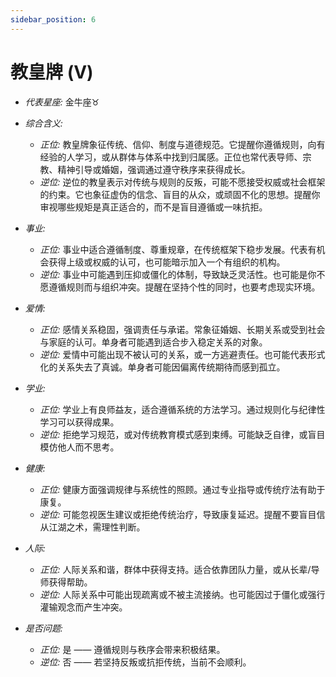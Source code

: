 ```yaml
---
sidebar_position: 6
---
```


# 教皇牌 (V)

- *代表星座:* 金牛座♉️
- *综合含义:* 
  - *正位:* 教皇牌象征传统、信仰、制度与道德规范。它提醒你遵循规则，向有经验的人学习，或从群体与体系中找到归属感。正位也常代表导师、宗教、精神引导或婚姻，强调通过遵守秩序来获得成长。
  - *逆位:* 逆位的教皇表示对传统与规则的反叛，可能不愿接受权威或社会框架的约束。它也象征虚伪的信念、盲目的从众，或顽固不化的思想。提醒你审视哪些规矩是真正适合的，而不是盲目遵循或一味抗拒。
- *事业:* 
  - *正位:* 事业中适合遵循制度、尊重规章，在传统框架下稳步发展。代表有机会获得上级或权威的认可，也可能暗示加入一个有组织的机构。
  - *逆位:* 事业中可能遇到压抑或僵化的体制，导致缺乏灵活性。也可能是你不愿遵循规则而与组织冲突。提醒在坚持个性的同时，也要考虑现实环境。
- *爱情:* 
  - *正位:* 感情关系稳固，强调责任与承诺。常象征婚姻、长期关系或受到社会与家庭的认可。单身者可能遇到适合步入稳定关系的对象。
  - *逆位:* 爱情中可能出现不被认可的关系，或一方逃避责任。也可能代表形式化的关系失去了真诚。单身者可能因偏离传统期待而感到孤立。
- *学业:* 
  - *正位:* 学业上有良师益友，适合遵循系统的方法学习。通过规则化与纪律性学习可以获得成果。
  - *逆位:* 拒绝学习规范，或对传统教育模式感到束缚。可能缺乏自律，或盲目模仿他人而不思考。
- *健康:* 
  - *正位:* 健康方面强调规律与系统性的照顾。通过专业指导或传统疗法有助于康复。
  - *逆位:* 可能忽视医生建议或拒绝传统治疗，导致康复延迟。提醒不要盲目信从江湖之术，需理性判断。
- *人际:* 
  - *正位:* 人际关系和谐，群体中获得支持。适合依靠团队力量，或从长辈/导师获得帮助。
  - *逆位:* 人际关系中可能出现疏离或不被主流接纳。也可能因过于僵化或强行灌输观念而产生冲突。

    
- *是否问题:* 
  - *正位:* 是 —— 遵循规则与秩序会带来积极结果。
  - *逆位:* 否 —— 若坚持反叛或抗拒传统，当前不会顺利。
